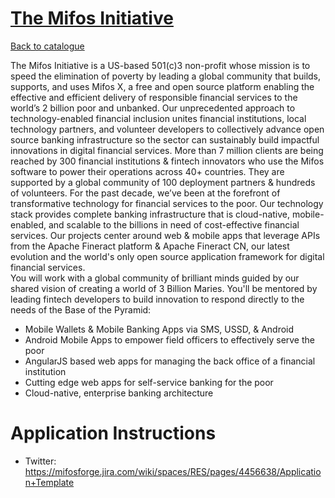 
# [The Mifos Initiative](http://mifos.org)

[Back to catalogue](../README.md#the-mifos-initiative)

The Mifos Initiative is a US-based 501(c)3 non-profit whose mission is to speed the elimination of poverty by leading a global community that builds, supports, and uses Mifos X, a free and open source platform enabling the effective and efficient delivery of responsible financial services to the world’s 2 billion poor and unbanked. Our unprecedented approach to technology-enabled financial inclusion unites financial institutions, local technology partners, and volunteer developers to collectively advance open source banking infrastructure so the sector can sustainably build impactful innovations in digital financial services. 
More than 7 million clients are being reached by 300 financial institutions & fintech innovators who use the Mifos software to power their operations across 40+ countries. They are supported by a global community of 100 deployment partners & hundreds of volunteers.
For the past decade, we’ve been at the forefront of transformative technology for financial services to the poor. Our technology stack provides complete banking infrastructure that is cloud-native, mobile-enabled, and scalable to the billions in need of cost-effective financial services. Our projects center around web & mobile apps that leverage APIs from the Apache Fineract platform & Apache Fineract CN, our latest evolution and the world's only open source application framework for digital financial services.  
You will work with a global community of brilliant minds guided by our shared vision of creating a world of 3 Billion Maries. You'll be mentored by leading fintech developers to build innovation to respond directly to the needs of the Base of the Pyramid:
* Mobile Wallets & Mobile Banking Apps via SMS, USSD, & Android
* Android Mobile Apps to empower field officers to effectively serve the poor
* AngularJS based web apps for managing the back office of a financial institution
* Cutting edge web apps for self-service banking for the poor
* Cloud-native, enterprise banking architecture

# Application Instructions

* Twitter: https://mifosforge.jira.com/wiki/spaces/RES/pages/4456638/Application+Template